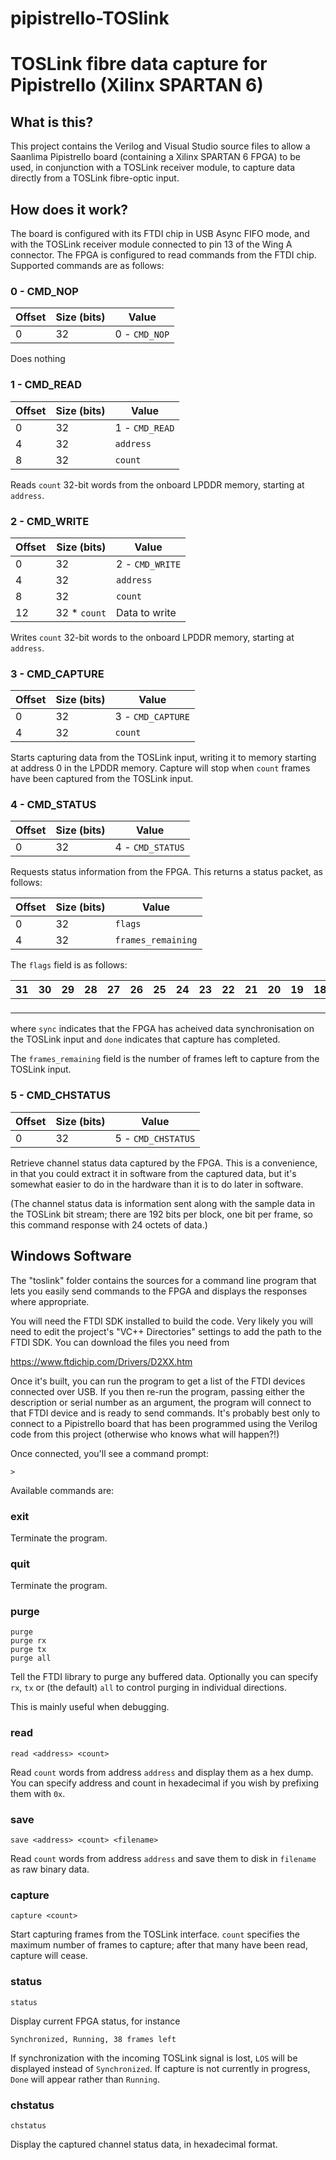 # pipistrello-TOSlink
TOSLink fibre data capture for Pipistrello (Xilinx SPARTAN 6)
=============================================================

What is this?
-------------

This project contains the Verilog and Visual Studio source files to allow
a Saanlima Pipistrello board (containing a Xilinx SPARTAN 6 FPGA) to be used,
in conjunction with a TOSLink receiver module, to capture data directly from
a TOSLink fibre-optic input.

How does it work?
-----------------

The board is configured with its FTDI chip in USB Async FIFO mode, and with the
TOSLink receiver module connected to pin 13 of the Wing A connector.  The FPGA is
configured to read commands from the FTDI chip.  Supported commands are as
follows:

### 0 - CMD_NOP

Offset | Size (bits) | Value
------ | ----------- | -----------
0      | 32          | 0 - `CMD_NOP`

Does nothing

### 1 - CMD_READ

Offset | Size (bits) | Value
------ | ----------- | ----------
0      | 32          | 1 - `CMD_READ`
4      | 32          | `address`
8      | 32          | `count`

Reads `count` 32-bit words from the onboard LPDDR memory, starting at `address`.

### 2 - CMD_WRITE

Offset | Size (bits)  | Value
------ | ------------ | ----------
0      | 32           | 2 - `CMD_WRITE`
4      | 32           | `address`
8      | 32           | `count`
12     | 32 * `count` | Data to write

Writes `count` 32-bit words to the onboard LPDDR memory, starting at `address`.

### 3 - CMD_CAPTURE

Offset | Size (bits) | Value
------ | ----------- | -----------
0      | 32          | 3 - `CMD_CAPTURE`
4      | 32          | `count`

Starts capturing data from the TOSLink input, writing it to memory starting at
address 0 in the LPDDR memory.  Capture will stop when `count` frames have been
captured from the TOSLink input.

### 4 - CMD_STATUS

Offset | Size (bits) | Value
------ | ----------- | ---------
0      | 32          | 4 - `CMD_STATUS`

Requests status information from the FPGA.  This returns a status packet, as
follows:

Offset | Size (bits) | Value
------ | ----------- | ---------
0      | 32          | `flags`
4      | 32          | `frames_remaining`

The `flags` field is as follows:

31 | 30 | 29 | 28 | 27 | 26 | 25 | 24 | 23 | 22 | 21 | 20 | 19 | 18 | 17 | 16 | 15 | 14 | 13 | 12 | 11 | 10 |  9 |  8 |  7 |  6 |  5 |  4 |  3 |  2 |  1 |  0
-- | -- | -- | -- | -- | -- | -- | -- | -- | -- | -- | -- | -- | -- | -- | -- | -- | -- | -- | -- | -- | -- | -- | -- | -- | -- | -- | -- | -- | -- | -- | --
 | | | | | | | | | | | | | | | | | | | | | | | | | | | | | | `done` | `sync`

where `sync` indicates that the FPGA has acheived data synchronisation on the
TOSLink input and `done` indicates that capture has completed.

The `frames_remaining` field is the number of frames left to capture from the
TOSLink input.

### 5 - CMD_CHSTATUS

Offset | Size (bits) | Value
------ | ----------- | --------
0      | 32          | 5 - `CMD_CHSTATUS`

Retrieve channel status data captured by the FPGA.  This is a convenience, in
that you could extract it in software from the captured data, but it's somewhat
easier to do in the hardware than it is to do later in software.

(The channel status data is information sent along with the sample data in the
TOSLink bit stream; there are 192 bits per block, one bit per frame, so this
command response with 24 octets of data.)

Windows Software
----------------

The "toslink" folder contains the sources for a command line program that lets
you easily send commands to the FPGA and displays the responses where
appropriate.

You will need the FTDI SDK installed to build the code.  Very likely you will
need to edit the project's "VC++ Directories" settings to add the path to the
FTDI SDK.  You can download the files you need from

  https://www.ftdichip.com/Drivers/D2XX.htm

Once it's built, you can run the program to get a list of the FTDI devices
connected over USB.  If you then re-run the program, passing either the
description or serial number as an argument, the program will connect to that
FTDI device and is ready to send commands.  It's probably best only to connect
to a Pipistrello board that has been programmed using the Verilog code from
this project (otherwise who knows what will happen?!)

Once connected, you'll see a command prompt:

    >

Available commands are:

### exit

Terminate the program.

### quit

Terminate the program.

### purge

    purge
    purge rx
    purge tx
    purge all

Tell the FTDI library to purge any buffered data.  Optionally you can specify
`rx`, `tx` or (the default) `all` to control purging in individual directions.

This is mainly useful when debugging.

### read

    read <address> <count>

Read `count` words from address `address` and display them as a hex dump.  You
can specify address and count in hexadecimal if you wish by prefixing them with
`0x`.

### save

    save <address> <count> <filename>

Read `count` words from address `address` and save them to disk in `filename`
as raw binary data.

### capture

    capture <count>

Start capturing frames from the TOSLink interface.  `count` specifies the maximum
number of frames to capture; after that many have been read, capture will cease.

### status

    status

Display current FPGA status, for instance

    Synchronized, Running, 38 frames left

If synchronization with the incoming TOSLink signal is lost, `LOS` will be
displayed instead of `Synchronized`.  If capture is not currently in progress,
`Done` will appear rather than `Running`.

### chstatus

    chstatus

Display the captured channel status data, in hexadecimal format.
